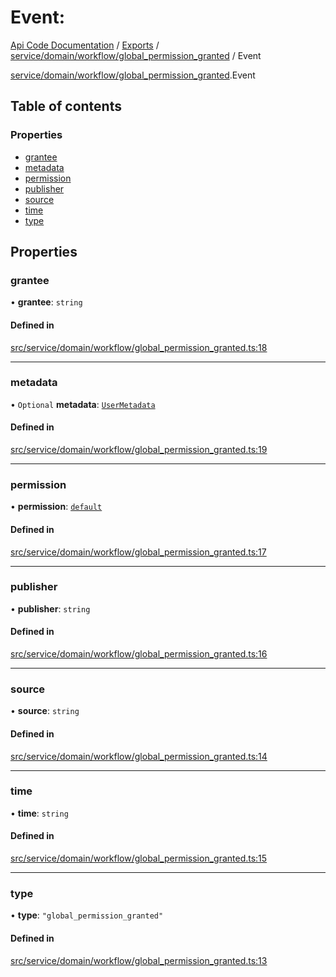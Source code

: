 # Event: 
 
[Api Code Documentation](../README.md) / [Exports](../modules.md) / [service/domain/workflow/global\_permission\_granted](../modules/service_domain_workflow_global_permission_granted.md) / Event

[service/domain/workflow/global\_permission\_granted](../modules/service_domain_workflow_global_permission_granted.md).Event

## Table of contents

### Properties

- [grantee](service_domain_workflow_global_permission_granted.Event.md#grantee)
- [metadata](service_domain_workflow_global_permission_granted.Event.md#metadata)
- [permission](service_domain_workflow_global_permission_granted.Event.md#permission)
- [publisher](service_domain_workflow_global_permission_granted.Event.md#publisher)
- [source](service_domain_workflow_global_permission_granted.Event.md#source)
- [time](service_domain_workflow_global_permission_granted.Event.md#time)
- [type](service_domain_workflow_global_permission_granted.Event.md#type)

## Properties

### grantee

• **grantee**: `string`

#### Defined in

[src/service/domain/workflow/global_permission_granted.ts:18](https://github.com/openkfw/TruBudget/blob/965031f/api/src/service/domain/workflow/global_permission_granted.ts#L18)

___

### metadata

• `Optional` **metadata**: [`UserMetadata`](../modules/service_domain_metadata.md#usermetadata)

#### Defined in

[src/service/domain/workflow/global_permission_granted.ts:19](https://github.com/openkfw/TruBudget/blob/965031f/api/src/service/domain/workflow/global_permission_granted.ts#L19)

___

### permission

• **permission**: [`default`](../modules/authz_intents.md#default)

#### Defined in

[src/service/domain/workflow/global_permission_granted.ts:17](https://github.com/openkfw/TruBudget/blob/965031f/api/src/service/domain/workflow/global_permission_granted.ts#L17)

___

### publisher

• **publisher**: `string`

#### Defined in

[src/service/domain/workflow/global_permission_granted.ts:16](https://github.com/openkfw/TruBudget/blob/965031f/api/src/service/domain/workflow/global_permission_granted.ts#L16)

___

### source

• **source**: `string`

#### Defined in

[src/service/domain/workflow/global_permission_granted.ts:14](https://github.com/openkfw/TruBudget/blob/965031f/api/src/service/domain/workflow/global_permission_granted.ts#L14)

___

### time

• **time**: `string`

#### Defined in

[src/service/domain/workflow/global_permission_granted.ts:15](https://github.com/openkfw/TruBudget/blob/965031f/api/src/service/domain/workflow/global_permission_granted.ts#L15)

___

### type

• **type**: ``"global_permission_granted"``

#### Defined in

[src/service/domain/workflow/global_permission_granted.ts:13](https://github.com/openkfw/TruBudget/blob/965031f/api/src/service/domain/workflow/global_permission_granted.ts#L13)

